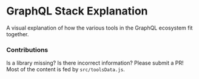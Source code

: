 # GraphQL Stack Explanation

A visual explanation of how the various tools in the GraphQL ecosystem fit together.

### Contributions

Is a library missing? Is there incorrect information? Please submit a PR! Most of the content is fed by `src/toolsData.js`.
